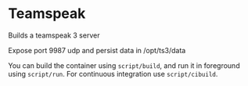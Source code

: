 # Teamspeak

Builds a teamspeak 3 server

Expose port 9987 udp and persist data in /opt/ts3/data

You can build the container using `script/build`, and run it in foreground using
`script/run`. For continuous integration use `script/cibuild`.

